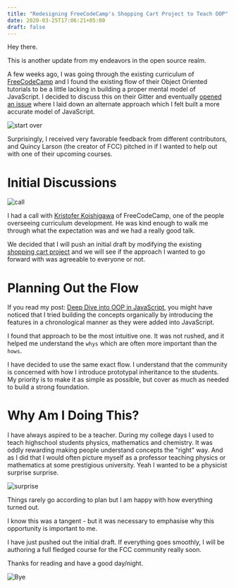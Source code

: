 ```yaml
---
title: "Redesigning FreeCodeCamp's Shopping Cart Project to Teach OOP"
date: 2020-03-25T17:06:21+05:00
draft: false
---
```


Hey there.

This is another update from my endeavors in the open source realm.

A few weeks ago, I was going through the existing curriculum of [FreeCodeCamp](https://freecodecamp.org) and I found the existing flow of their Object Oriented tutorials to be a little lacking in building a proper mental model of JavaScript. I decided to discuss this on their Gitter and eventually [opened an issue](https://github.com/freeCodeCamp/freeCodeCamp/issues/38365) where I laid down an alternate approach which I felt built a more accurate model of JavaScript.

![start over](https://media.giphy.com/media/l4Ep6q6gsbhwSdBMk/giphy.gif)

Surprisingly, I received very favorable feedback from different contributors, and Quincy Larson (the creator of FCC) pitched in if I wanted to help out with one of their upcoming courses.

# Initial Discussions

![call](https://media.giphy.com/media/3xz2BCX4nq65ZjmwXm/giphy.gif)

I had a call with [Kristofer Koishigawa](https://www.kriskoishigawa.com/) of FreeCodeCamp, one of the people overseeing curriculum development. He was kind enough to walk me through what the expectation was and we had a really good talk.

We decided that I will push an initial draft by modifying the existing [shopping cart project](https://github.com/freeCodeCamp/CurriculumExpansion/tree/master/learn-data-structures-by-building-a-shopping-cart) and we will see if the approach I wanted to go forward with was agreeable to everyone or not.

# Planning Out the Flow

If you read my post: [Deep Dive into OOP in JavaScript](https://hassaanpasha.com/posts/how-does-oop-work-in-javascript/), you might have noticed that I tried building the concepts organically by introducing the features in a chronological manner as they were added into JavaScript.

I found that approach to be the most intuitive one. It was not rushed, and it helped me understand the `whys` which are often more important than the `hows`.

I have decided to use the same exact flow. I understand that the community is concerned with how I introduce prototypal inheritance to the students. My priority is to make it as simple as possible, but cover as much as needed to build a strong foundation.

# Why Am I Doing This?

I have always aspired to be a teacher. During my college days I used to teach highschool students physics, mathematics and chemistry. It was oddly rewarding making people understand concepts the "right" way. And as I did that I would often picture myself as a professor teaching physics or mathematics at some prestigious university. Yeah I wanted to be a physicist surprise surprise.

![surprise](https://media.giphy.com/media/6nWhy3ulBL7GSCvKw6/giphy.gif)

Things rarely go according to plan but I am happy with how everything turned out.

I know this was a tangent - but it was necessary to emphasise why this opportunity is important to me.

I have just pushed out the initial draft. If everything goes smoothly, I will be authoring a full fledged course for the FCC community really soon.

Thanks for reading and have a good day/night.

![Bye](https://media.giphy.com/media/m9eG1qVjvN56H0MXt8/giphy.gif)